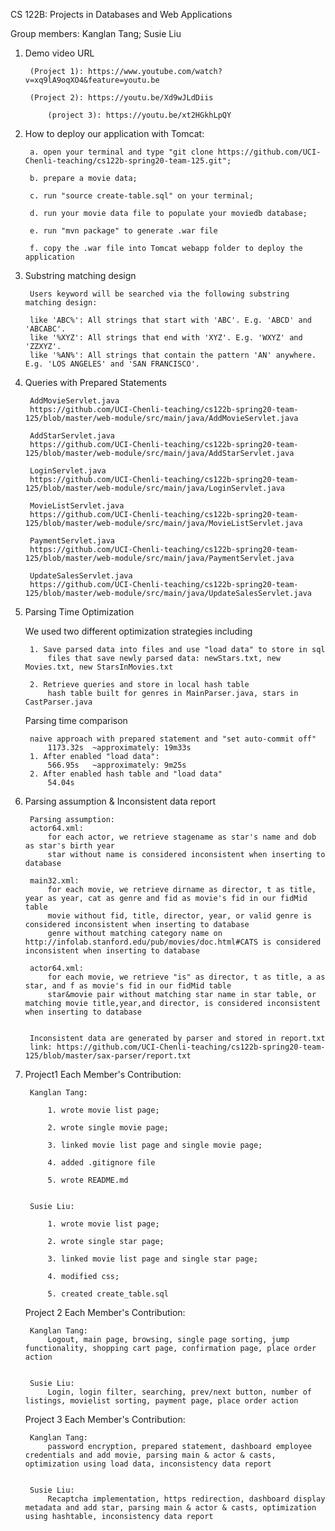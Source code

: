 CS 122B: Projects in Databases and Web Applications 

Group members:
Kanglan Tang; 
Susie Liu


1. Demo video URL 

	    (Project 1): https://www.youtube.com/watch?v=xq9lA9oqXO4&feature=youtu.be
	
	    (Project 2): https://youtu.be/Xd9wJLdDiis
	
            (project 3): https://youtu.be/xt2HGkhLpQY

2. How to deploy our application with Tomcat: 

	    a. open your terminal and type "git clone https://github.com/UCI-Chenli-teaching/cs122b-spring20-team-125.git"; 

	    b. prepare a movie data; 

	    c. run "source create-table.sql" on your terminal; 

	    d. run your movie data file to populate your moviedb database;

	    e. run "mvn package" to generate .war file

	    f. copy the .war file into Tomcat webapp folder to deploy the application


3. Substring matching design

	    Users keyword will be searched via the following substring matching design:
	
		like 'ABC%': All strings that start with 'ABC'. E.g. 'ABCD' and 'ABCABC'.
		like '%XYZ': All strings that end with 'XYZ'. E.g. 'WXYZ' and 'ZZXYZ'.
		like '%AN%': All strings that contain the pattern 'AN' anywhere. E.g. 'LOS ANGELES' and 'SAN FRANCISCO'.


4. Queries with Prepared Statements


        AddMovieServlet.java
        https://github.com/UCI-Chenli-teaching/cs122b-spring20-team-125/blob/master/web-module/src/main/java/AddMovieServlet.java

        AddStarServlet.java
        https://github.com/UCI-Chenli-teaching/cs122b-spring20-team-125/blob/master/web-module/src/main/java/AddStarServlet.java
        
        LoginServlet.java
        https://github.com/UCI-Chenli-teaching/cs122b-spring20-team-125/blob/master/web-module/src/main/java/LoginServlet.java

        MovieListServlet.java
        https://github.com/UCI-Chenli-teaching/cs122b-spring20-team-125/blob/master/web-module/src/main/java/MovieListServlet.java
        
        PaymentServlet.java
        https://github.com/UCI-Chenli-teaching/cs122b-spring20-team-125/blob/master/web-module/src/main/java/PaymentServlet.java
        
        UpdateSalesServlet.java
        https://github.com/UCI-Chenli-teaching/cs122b-spring20-team-125/blob/master/web-module/src/main/java/UpdateSalesServlet.java
        

5. Parsing Time Optimization

	We used two different optimization strategies including
	
		1. Save parsed data into files and use "load data" to store in sql
			files that save newly parsed data: newStars.txt, new Movies.txt, new StarsInMovies.txt

		2. Retrieve queries and store in local hash table
			hash table built for genres in MainParser.java, stars in CastParser.java

	Parsing time comparison
	
		naive approach with prepared statement and "set auto-commit off"
			1173.32s  ~approximately: 19m33s
		1. After enabled "load data": 
			566.95s   ~approximately: 9m25s 
		2. After enabled hash table and "load data"
			54.04s
	


6. Parsing assumption & Inconsistent data report

        Parsing assumption:
        actor64.xml:
            for each actor, we retrieve stagename as star's name and dob as star's birth year
            star without name is considered inconsistent when inserting to database
        
        main32.xml:
            for each movie, we retrieve dirname as director, t as title, year as year, cat as genre and fid as movie's fid in our fidMid table
            movie without fid, title, director, year, or valid genre is considered inconsistent when inserting to database
            genre without matching category name on http://infolab.stanford.edu/pub/movies/doc.html#CATS is considered inconsistent when inserting to database
            
        actor64.xml:
            for each movie, we retrieve "is" as director, t as title, a as star, and f as movie's fid in our fidMid table
            star&movie pair without matching star name in star table, or matching movie title,year,and director, is considered inconsistent when inserting to database
        
        
	    Inconsistent data are generated by parser and stored in report.txt
	    link: https://github.com/UCI-Chenli-teaching/cs122b-spring20-team-125/blob/master/sax-parser/report.txt




7. Project1 Each Member's Contribution:

		Kanglan Tang: 

			1. wrote movie list page;

			2. wrote single movie page;

			3. linked movie list page and single movie page;

			4. added .gitignore file

			5. wrote README.md


		Susie Liu:

			1. wrote movie list page;

			2. wrote single star page;

			3. linked movie list page and single star page;

			4. modified css;

			5. created create_table.sql



   Project 2 Each Member's Contribution:
	    
	    Kanglan Tang: 
		    Logout, main page, browsing, single page sorting, jump functionality, shopping cart page, confirmation page, place order action
		

	    Susie Liu:
		    Login, login filter, searching, prev/next button, number of listings, movielist sorting, payment page, place order action


   Project 3 Each Member's Contribution:
	    
	    Kanglan Tang: 
		    password encryption, prepared statement, dashboard employee credentials and add movie, parsing main & actor & casts, optimization using load data, inconsistency data report
		

	    Susie Liu:
		    Recaptcha implementation, https redirection, dashboard display metadata and add star, parsing main & actor & casts, optimization using hashtable, inconsistency data report
